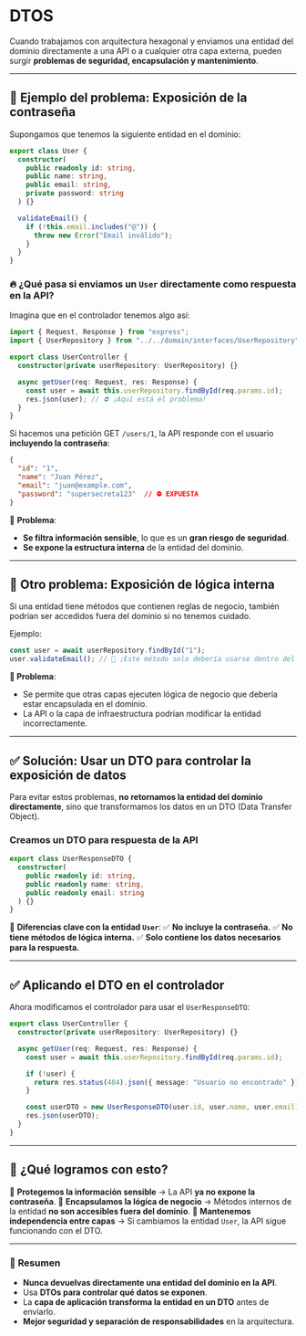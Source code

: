 # DTOS

Cuando trabajamos con arquitectura hexagonal y enviamos una entidad del dominio directamente a una API o a cualquier otra capa externa, pueden surgir **problemas de seguridad, encapsulación y mantenimiento**.

---

## 🔴 **Ejemplo del problema: Exposición de la contraseña**
Supongamos que tenemos la siguiente entidad en el dominio:

```ts
export class User {
  constructor(
    public readonly id: string,
    public name: string,
    public email: string,
    private password: string
  ) {}

  validateEmail() {
    if (!this.email.includes("@")) {
      throw new Error("Email inválido");
    }
  }
}
```
### 🔥 **¿Qué pasa si enviamos un `User` directamente como respuesta en la API?**

Imagina que en el controlador tenemos algo así:
```ts
import { Request, Response } from "express";
import { UserRepository } from "../../domain/interfaces/UserRepository";

export class UserController {
  constructor(private userRepository: UserRepository) {}

  async getUser(req: Request, res: Response) {
    const user = await this.userRepository.findById(req.params.id);
    res.json(user); // ⛔️ ¡Aquí está el problema!
  }
}
```
Si hacemos una petición GET `/users/1`, la API responde con el usuario **incluyendo la contraseña**:
```json
{
  "id": "1",
  "name": "Juan Pérez",
  "email": "juan@example.com",
  "password": "supersecreta123"  // ⛔️ EXPUESTA
}
```
🚨 **Problema**:
- **Se filtra información sensible**, lo que es un **gran riesgo de seguridad**.
- **Se expone la estructura interna** de la entidad del dominio.

---

## 🔴 **Otro problema: Exposición de lógica interna**
Si una entidad tiene métodos que contienen reglas de negocio, también podrían ser accedidos fuera del dominio si no tenemos cuidado.

Ejemplo:
```ts
const user = await userRepository.findById("1");
user.validateEmail(); // 🚫 ¡Este método solo debería usarse dentro del dominio!
```
**🚨 Problema**:
- Se permite que otras capas ejecuten lógica de negocio que debería estar encapsulada en el dominio.
- La API o la capa de infraestructura podrían modificar la entidad incorrectamente.

---

## ✅ **Solución: Usar un DTO para controlar la exposición de datos**
Para evitar estos problemas, **no retornamos la entidad del dominio directamente**, sino que transformamos los datos en un DTO (Data Transfer Object).

### **Creamos un DTO para respuesta de la API**
```ts
export class UserResponseDTO {
  constructor(
    public readonly id: string,
    public readonly name: string,
    public readonly email: string
  ) {}
}
```
🔹 **Diferencias clave con la entidad `User`**:
✅ **No incluye la contraseña.**
✅ **No tiene métodos de lógica interna.**
✅ **Solo contiene los datos necesarios para la respuesta.**

---

## ✅ **Aplicando el DTO en el controlador**
Ahora modificamos el controlador para usar el `UserResponseDTO`:

```ts
export class UserController {
  constructor(private userRepository: UserRepository) {}

  async getUser(req: Request, res: Response) {
    const user = await this.userRepository.findById(req.params.id);

    if (!user) {
      return res.status(404).json({ message: "Usuario no encontrado" });
    }

    const userDTO = new UserResponseDTO(user.id, user.name, user.email);
    res.json(userDTO);
  }
}
```
---

## 🎯 **¿Qué logramos con esto?**
🔹 **Protegemos la información sensible** → La API **ya no expone la contraseña**.
🔹 **Encapsulamos la lógica de negocio** → Métodos internos de la entidad **no son accesibles fuera del dominio**.
🔹 **Mantenemos independencia entre capas** → Si cambiamos la entidad `User`, la API sigue funcionando con el DTO.

---

### 🚀 **Resumen**
- **Nunca devuelvas directamente una entidad del dominio en la API**.
- Usa **DTOs para controlar qué datos se exponen**.
- La **capa de aplicación transforma la entidad en un DTO** antes de enviarlo.
- **Mejor seguridad y separación de responsabilidades** en la arquitectura.
